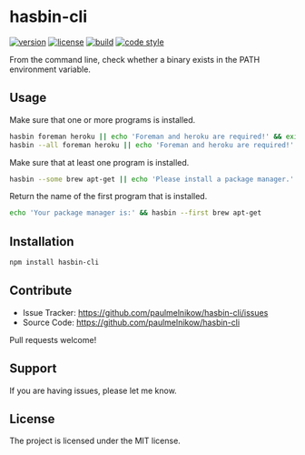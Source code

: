 # hasbin-cli

[![version](https://img.shields.io/npm/v/hasbin-cli?style=flat-square)][npm]
[![license](https://img.shields.io/npm/l/hasbin-cli?style=flat-square)][npm]
[![build](https://img.shields.io/circleci/project/github/paulmelnikow/hasbin-cli/main?style=flat-square)][build]
[![code style](https://img.shields.io/badge/code_style-prettier-ff69b4?style=flat-square)][prettier]

[npm]: https://npmjs.com/hasbin-cli
[build]: https://circleci.com/gh/paulmelnikow/hasbin-cli/tree/main
[prettier]: https://prettier.io/

From the command line, check whether a binary exists in the PATH environment
variable.

## Usage

Make sure that one or more programs is installed.

```sh
hasbin foreman heroku || echo 'Foreman and heroku are required!' && exit 1
hasbin --all foreman heroku || echo 'Foreman and heroku are required!' && exit 1
```

Make sure that at least one program is installed.

```sh
hasbin --some brew apt-get || echo 'Please install a package manager.' && exit 1
```

Return the name of the first program that is installed.

```sh
echo 'Your package manager is:' && hasbin --first brew apt-get
```

## Installation

```sh
npm install hasbin-cli
```

## Contribute

- Issue Tracker: https://github.com/paulmelnikow/hasbin-cli/issues
- Source Code: https://github.com/paulmelnikow/hasbin-cli

Pull requests welcome!

## Support

If you are having issues, please let me know.

## License

The project is licensed under the MIT license.
